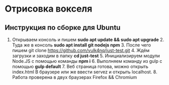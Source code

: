 # Отрисовка вокселя
## Инструкция по сборке для Ubuntu

1. Открываем консоль и пишем **sudo apt update && sudo apt upgrade**
    2. Туда же в консоль **sudo apt install git nodejs npm**
        3. После чего пишем git clone https://github.com/vulk4nq/just-test.git
            4. Ждём загрузки и заходим в папку **cd just-test**
                5. Инициализируем модули Node.JS с помощью команды **npm i**
                    6. Выполняем команду из gulp с помощью **gulp default**
                        7. Веб страница готова, можно открыть index.html В браузере или же ввести servez и открыть localhost.
                            8. Работа проверена в двух браузерах Firefox && Chromium
